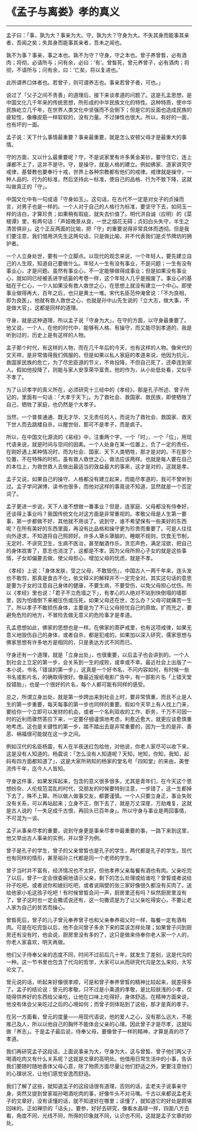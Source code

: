# 《孟子与离娄》孝的真义

------

孟子曰：「事，孰为大？事亲为大。守，孰为大？守身为大。不失其身而能事其亲者，吾闻之矣；失其身而能事其亲者，吾未之闻也。

孰不为事？事亲，事之本也。孰不为守？守身，守之本也。曾子养曾晳，必有酒肉；将彻，必请所与；问有余，必曰：‘有’。曾晳死，曾元养曾子，必有酒肉；将彻，不请所与；问有余，曰：‘亡矣，将以复进也。’

此所谓养口体者也。若曾子，则可谓养志也。事亲若曾子者，可也。」

说过了「父子之间不责善」的道理后，接下来谈孝道的问题了。这是孔孟思想，是中国文化几千年来的传统思想，所形成的中华民族文化的特性。这种特质，使中华民族屹立几千年，在世界人类文化中坚强而不会倒下；但是它的反面也造成民族的疲软性，像橡皮筋一样软软的，没有力量。不过弹性也很大。所以，有好的一面，也有坏的一面。

孟子说：天下什么事情最重要？事亲最重要，就是怎么安顿父母才是最重大的事情。

守的方面，又以什么最重要呢？守，不是说家里有许多黄金美钞，要守住它，连上课都不上了，这并不是守。守，是操守，就是人格的建立。例如佛家、道家讲究守戒律，基督教也要奉行十戒，世界上各种宗教都有他们的戒律。戒律就是操守，一种人品的、行为的标准，然后坚持此一标准，使自己的品格、行为不致下降，这就叫做真正的「守」。

中国文化中有一句成语「守身如玉」。这句话，在古代不一定是对女子的贞操而言，对男子也是一样的。一个人对于自己的人格行为标准，要坚守下去，如同玉一样的洁白，才算珍贵；如果稍有瑕疵，就失去价值了。明代洪自诚（应明）的《菜根谭》里，有两句话：「声妓晚景从良，一世之烟花无碍；贞妇白头失守，半生之清苦俱非」。这个正反两面的比喻，把「守」的重要说得非常具体而透彻。但是我们要注意，我们借用洪先生这两句话，只是做比喻，并不代表我们是贞节牌坊的拥护者。

一个人立身处世，要有一个立脚点。以现代的观念来说，一个年轻人，要先建立自己的人生观，知道自己要做什么。年轻人一生有没有事业，不是问题；一生有没有事业心，才是问题。虽然有事业心，不一定能够做得成事业；但是如果没有事业心，就如同已经被丢进字纸篓的考卷一样，这个年轻人几乎是报废了。事业心的基础在于仁心，一个人如果没有救人救世之心，在思想上就没有建立一个中心。即使事业做得再大，百年之后，也只是黄土一堆。宋代名臣范仲淹曾说：「不为良相，即为良医」，他就有救人救世之心，也就是孙中山先生说的「立大志，做大事，不是做大官」，这都是同样的道理。

守身，就是这种道理，所以孟子说「守身为大」，在守的方面，以守身最重要了。他又说，一个人，在他的时代中，能够有人格、有操守，而又能尽到孝道的，我是听到过的，历史上是有这样的人物。

孟子那个时代，有这样的人物，而在几千年后的今天，也有这样的人物。像宋代的文天祥，是非常值得我们佩服的，但是如果以私人家庭的孝道来说，他因为抗元，救国家民族的危亡，为了尽忠臣道的节义，不肯投降，不但自己死了，还牵连到家人。假如他投降了，则能与家人安享荣华富贵。他的作为，从小处低处看，又似乎不孝了。

为了认识孝字的真义所在，必须研究十三经中的《孝经》，那是孔子所述、曾子所记的，里面有一句话：「大孝于天下」。为了救社会、救国家、救民族，即使牺牲了自己，牺牲了家庭，也仍然是个大孝子。

当然，一个普普通通、既无才华、又无责任的人，而说为了救社会、救国家、救天下世人而去跳楼自杀，以醒世俗，那可不是孝子，而是疯子。

所以，在中国文化源流的《易经》中，注重两个字，一个「时」，一个「位」，用现代语来说，就是时间与空间的因素。一个人处身在某一位置上，负了一定的责任，在刚好遇上某种情况时，而为社会、国家、天下人类牺牲，那才是对的。不在那个位置，不在特殊的时机，虽有救人救世之心，做法应该两样。也就是每人要在自己的本位上，为救世救人去做出最适当的效益最大的事来，这才是对的，这就是孝。

孟子又说，如果自己的操守、人格都没有建立起来，而能尽孝道的，我可不曾听到过。孟子学问渊博，读书也很多，而他对这样的事竟说不知道，显然就是一个否定词了。

孟子更进一步说，天下人谁不想做一番事业？但是，连家庭、父母都没有侍奉好，还谈得上事业吗？我国传统文化对这方面是非常重视的。孝敬父母是人生第一要事，第一步都做不好，其他就不用谈了。说到守，谁不希望保有一些美好的东西呢？在所有美好的东西里面，再没有比品格和操守更为珍贵而重要了。可是人往往向外逐求，不知道将自己照顾好。许多人犟头犟脑的，睡眠不规则，饮食无节制，无定时，不讲究卫生，生病不医治，甚至酗酒作乐，贪恋声色，满足淫欲，把自己的身体戕害了，意志也消沈了，这都是不孝。因为父母所担心子女的就是这些事情，子女却偏要去做，使父母担心，增加父母的忧虑，就是不孝。

《孝经》上说：「身体发肤，受之父母，不敢毁伤」，中国古人一两千年来，连头发也不敢剪，那真是食古不化，依文释义的解释并不一定完全对。其实这句话的意思是要为子女的注意自己身体的健康，不要生病，不要受伤，以免父母担心忧伤。所以《孝经》里也说：「君子不立危墙之下」，有孝心的人绝对不站到快倒塌的墙那里，因为怕墙倒下来被压伤或压死，如果父母还在世，怎么办？父母可就痛苦一生了。所以孝子不敢损伤身体，主要是为了不让父母担忧自己的原故。扩而充之，要避免危险的地方，不冒险去做无意义的危险事才是孝道。

孔孟思想如此，佛家的思想也是一样。在佛家的菩萨戒里，也有这项戒律，如果无意义地毁伤自己的身体，或者自杀，都是犯戒的。如果加以深入研究，儒家思想与佛家思想有许多地方是相同的，只是表达方式不同而已。

守身还有一个道理，就是「立身出处」，也很重要，以后孟子也会讲到的。一个人到社会上立足的第一步，会关系到一生的成败，或幸或不幸。最近社会上出版了一本小说，书名「错误的第一步」，这真是一个好书名，不问内容如何，有时候一些书名或影片名，的确取得很好。像最近报纸电影广告中，有一部影片名「上错天堂投错胎」，也是一个很好的片名，每个人都可能有同样的感受。

总之，所谓立身出处，就是第一步跨出来到社会上时，要非常慎重，而且不止是人生的第一步重要，每天每事的第一步也同样的重要。假如今天早上有人找上门来，要给你一个立即可以发财的机会，或者一个名利双收的工作、职务，千万不可因一时的近利而骤然答应下来，一定要仔细谨慎地考虑，利愈近愈大，就更应该愈慎重地考虑。这也是关键性的第一步，踏不踏出去是非常重要的，因为一生的是非、善恶、祸福很可能就在这一步之间。

例如汉代的名臣杨震，有人在半夜送红包给他，对他说，你老人家尽可以收下来，这是没有人知道的。杨震说：「怎么没有人知道呢？天知，地知，你知，我知，起码有四方面都知道了」，这是大家所熟知的杨家的堂名号「四知堂」的来由，美誉流传千年，迄今人人皆知。

守身这件事，如果发挥起来，包含的意义很多很多。尤其是青年们，在今天这个思想纷杂、人伦规范混乱的时代，交朋友的时候要特别注意，一步错了，这一生都掉下去了，殊不上算。所以做人做事交友，都要谨慎。一个人只要立身正，事业失败没有关系，可以再站起来；立身不正，倒下去了，就是万丈深崖，万劫难复，这就是古人说的「一失足成千古恨，再回头已百年身」。所以守身与事业是两回事情，不可混为一谈。

孟子从事亲尽孝的重要，说到守身更是事亲尽孝中最重要的事，一路下来到这里，他又举出古人事亲的实例，并以曾子为例。

曾子是孔子的学生，曾子的父亲曾晳也是孔子的学生，两代都是孔子的学生。现代也有同样的情形，甚至祖孙三代都是同一个老师的学生。

曾子当时并不富有，经济情况也不太好，但他孝养父亲每餐有酒也有肉。父亲吃完了以后，曾子一定会很委婉地请示父亲，剩下的怎么处理或给谁吃？曾晳或者说给孙子吃吧，或者说你和媳妇吃吧，或者说隔壁的张三家好像很久都没有买肉了，送给他家小毛这孩子吃吧！有时候曾晳会问一声，厨房里还有吗？纵然厨房里没有了，曾子这时也一定会撒谎说还有，这一句撒谎是为了让父亲吃得安心，不要让老人家为自己的贫苦而操心。

曾晳死后，曾子的儿子曾元奉养曾子也和父亲奉养祖父时一样，每餐一定有酒有肉。可是在吃完饭以后，他不会问曾子多余下来的菜该怎样处理；如果曾子问到厨房还有没有时，他会说，厨房里没有多的了，这只是做来侍奉你老人家一个人的，你老人家喜欢，明天再做。

他们父子侍奉父亲的态度不同，时间不过前后几十年，就发生了差别，这是代沟的一种。这一节书里也包含了代沟的哲学，大家可以从而研究代沟是怎么来的，大写论文了。

曾元说的话，听起来好像很孝顺，可是和曾子奉养曾晳的精神比较起来，就差得多了。孟子的结论说：曾元的孝敬，只不过是小乘道的孝敬，是比较肤浅的小孝，仅晓得供养好的东西给父亲吃，让他在口味上吃得好，身体舒适。在精神方面来说，他没有体会父亲吃过之后的心境如何；而曾子则体贴到了这些，那才是真的孝子。

在另一方面看，曾元的度量——用现代语说，他的爱人之心，没有那么远大，不能推己及人，所以以他自己的胸怀不能体会父亲的心理。因此曾子才是尽孝，这就叫做「养志」。于是孟子最后说，侍奉父母，要像曾子一样的精神，才算是真的尽了孝道。

我们再研究孟子这段话，上面说事亲为大，守身为大，这与曾晳、曾子他们两父子喝酒吃肉又有什么关系呢？这就是文章的高明处。他借用日常生活中的小事，告诉我们要随时随地善体父母心意，除了物质方面尽量让他们舒适之外，更要注意他们的心理状况，让他们感觉安逸而舒适。

我们了解了这些，就知道孟子的这段话很有道理，否则的话，孟老夫子说事亲守身，突然又提到曾家祖孙喝酒吃肉的事，好像牛头不对马嘴。千古以来都说孟老夫子的文章好，没有读懂的话，就不知道好在哪里；读懂了，就知道它的好处是颇堪回味的。正如禅宗的「话头」，要参，好好去研究，像看水晶球一样，四面八方去看，角度不同，光线不同，所得的印象就不同，认识也不同，这就是孟子文章的妙处。
